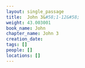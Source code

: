 ```yaml
---
layout: single_passage
title:  John 3&#58;1-12&#58;
weight: 43.003001
book_name: John
chapter_name: John 3
creation_date:
tags: []
people: []
locations: []
---
```

